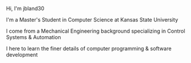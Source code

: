 Hi, I'm jbland30

I'm a Master's Student in Computer Science at Kansas State University

I come from a Mechanical Engineering background specializing in Control Systems & Automation

I here to learn the finer details of computer programming & software development

<!---
jbland30/jbland30 is a ✨ special ✨ repository because its `README.md` (this file) appears on your GitHub profile.
You can click the Preview link to take a look at your changes.
--->
